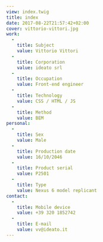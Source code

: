 ```yaml
---
view: index.twig
title: index
date: 2017-08-22T21:57:42+02:00
cover: vittorio-vittori.jpg
work:
  -
    title: Subject
    value: Vittorio Vittori
  -
    title: Corporation
    value: ideato srl
  -
    title: Occupation
    value: Front-end engineer
  -
    title: Technology
    value: CSS / HTML / JS
  -
    title: Method
    value: BEM
personal:
  -
    title: Sex
    value: Male
  -
    title: Production date
    value: 16/10/2046
  -
    title: Product serial
    value: P2501
  -
    title: Type
    value: Nexus 6 model replicant
contact:
  -
    title: Mobile device
    value: +39 320 1852742
  -
    title: E-mail
    value: vv@ideato.it
---
```

